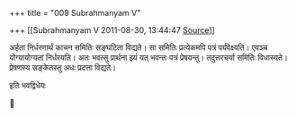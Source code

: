 +++
title = "009 Subrahmanyam V"

+++
[[Subrahmanyam V	2011-08-30, 13:44:47 [Source](https://groups.google.com/g/bvparishat/c/ealRQEDVFPQ)]]



अर्हता निर्धरणार्थं काचन समितिः सङ्घटिता विद्यते। सा समितिः प्रत्येकमपि पत्रं पर्यवेक्ष्यति। एवञ्च योग्यायोग्यतां निर्धरयति। अतः भवत्सु प्रार्थना इयं यत् भवन्तः पत्रं प्रेषयन्तु। तदुत्तरचर्या समितिः विधास्यते। प्रेषणस्य सङ्केतस्तु अधः प्रदत्ता विद्यते।  
  
इति भवद्विधेयः



